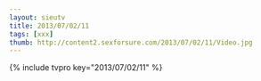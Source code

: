 ```yaml
--- 
layout: sieutv
title: 2013/07/02/11
tags: [xxx]
thumb: http://content2.sexforsure.com/2013/07/02/11/Video.jpg
---
```

{% include tvpro key="2013/07/02/11" %} 

